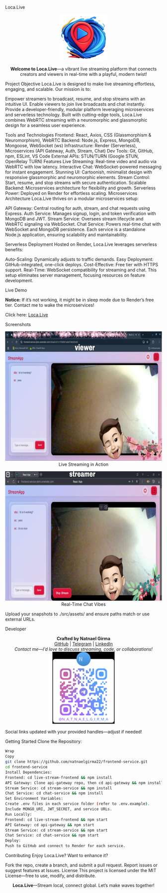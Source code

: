 Loca.Live
<p align="center"> <img src="./src/assets/logo.png" alt="Loca.Live Logo" width="150" height="150" /> </p> <p align="center"> <strong>Welcome to Loca.Live</strong>—a vibrant live streaming platform that connects creators and viewers in real-time with a playful, modern twist! </p>
Project Objective
Loca.Live is designed to make live streaming effortless, engaging, and scalable. Our mission is to:

Empower streamers to broadcast, resume, and stop streams with an intuitive UI.
Enable viewers to join live broadcasts and chat instantly.
Provide a developer-friendly, modular platform leveraging microservices and serverless technology.
Built with cutting-edge tools, Loca.Live combines WebRTC streaming with a neuromorphic and glassmorphic design for a seamless user experience.

Tools and Technologies
Frontend: React, Axios, CSS (Glassmorphism & Neuromorphism), WebRTC
Backend: Node.js, Express, MongoDB, Mongoose, WebSocket (ws)
Infrastructure: Render (Serverless), Microservices (API Gateway, Auth, Stream, Chat)
Dev Tools: Git, GitHub, npm, ESLint, VS Code
External APIs: STUN/TURN (Google STUN, OpenRelay TURN)
Features
Live Streaming: Real-time video and audio via WebRTC with low latency.
Interactive Chat: WebSocket-powered messaging for instant engagement.
Stunning UI: Cartoonish, minimalist design with responsive glassmorphic and neuromorphic elements.
Stream Control: Start, resume, and stop streams with secure authentication.
Scalable Backend: Microservices architecture for flexibility and growth.
Serverless Power: Deployed on Render for effortless scaling.
Microservices Architecture
Loca.Live thrives on a modular microservices setup:

API Gateway: Central routing for auth, stream, and chat requests using Express.
Auth Service: Manages signup, login, and token verification with MongoDB and JWT.
Stream Service: Oversees stream lifecycle and WebRTC signaling via WebSocket.
Chat Service: Powers real-time chat with WebSocket and MongoDB persistence.
Each service is a standalone Node.js application, ensuring scalability and maintainability.

Serverless Deployment
Hosted on Render, Loca.Live leverages serverless benefits:

Auto-Scaling: Dynamically adjusts to traffic demands.
Easy Deployment: GitHub-integrated, one-click deploys.
Cost-Effective: Free tier with HTTPS support.
Real-Time: WebSocket compatibility for streaming and chat.
This setup eliminates server management, focusing resources on feature development.

Live Demo
<p><b>Notice:</b> If it’s not working, it might be in sleep mode due to Render’s free tier. Contact me to wake the microservices!</p> <p>Click here: <a href="https://frontend-service-ykmr.onrender.com/">Loca.Live</a></p>
Screenshots
<div> <p align="center"> <img src="./src/assets/snapshot1.jpg" alt="Sample Snapshot 1" width="800" height="415" /> <br>Live Streaming in Action </p> <p align="center"> <img src="./src/assets/snapshot2.jpg" alt="Sample Snapshot 2" width="800" height="415" /> <br>Real-Time Chat Vibes </p> </div>
Upload your snapshots to ./src/assets/ and ensure paths match or use external URLs.

Developer
<p align="center"> <strong>Crafted by Natnael Girma</strong><br> <a href="https://github.com/codenati22">GitHub</a> | <a href="https://t.me/n_a_t_n_a_e_l_g_i_r_m_a">Telegram</a> | <a href="https://www.linkedin.com/in/natnael-girma-707a1a326">LinkedIn</a><br> <em>Contact me—I’d love to discuss streaming, code, or collaborations!</em><br> <img src="./src/assets/image.png" alt="Telegram QR Code" width="200" /> </p>
Social links updated with your provided handles—adjust if needed!

Getting Started
Clone the Repository:
```bash
Wrap
Copy
git clone https://github.com/natnaelgirma22/frontend-service.git
cd frontend-service
Install Dependencies:
Frontend: cd live-stream-frontend && npm install
API Gateway: Clone api-gateway repo, then cd api-gateway && npm install
Stream Service: cd stream-service && npm install
Chat Service: cd chat-service && npm install
Set Environment Variables:
Create .env files in each service folder (refer to .env.example).
Include MONGO_URI, JWT_SECRET, and service URLs.
Run Locally:
Frontend: cd live-stream-frontend && npm start
API Gateway: cd api-gateway && npm start
Stream Service: cd stream-service && npm start
Chat Service: cd chat-service && npm start
Deploy:
Push to GitHub and connect to Render for each service.
```
Contributing
Enjoy Loca.Live? Want to enhance it?

Fork the repo, create a branch, and submit a pull request.
Report issues or suggest features at Issues.
License
This project is licensed under the MIT License—free to use, modify, and distribute.

<p align="center"> <strong>Loca.Live</strong>—Stream local, connect global. Let’s make waves together! </p>
